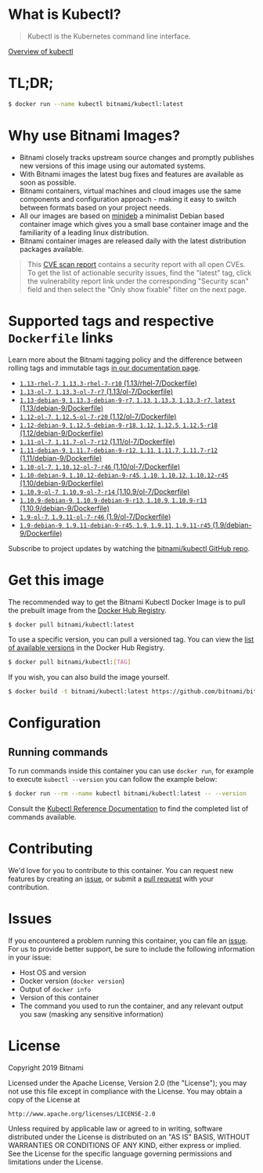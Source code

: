 
# What is Kubectl?

> Kubectl is the Kubernetes command line interface.

[Overview of kubectl](https://kubernetes.io/docs/reference/kubectl/overview/)

# TL;DR;

```bash
$ docker run --name kubectl bitnami/kubectl:latest
```

# Why use Bitnami Images?

* Bitnami closely tracks upstream source changes and promptly publishes new versions of this image using our automated systems.
* With Bitnami images the latest bug fixes and features are available as soon as possible.
* Bitnami containers, virtual machines and cloud images use the same components and configuration approach - making it easy to switch between formats based on your project needs.
* All our images are based on [minideb](https://github.com/bitnami/minideb) a minimalist Debian based container image which gives you a small base container image and the familiarity of a leading linux distribution.
* Bitnami container images are released daily with the latest distribution packages available.


> This [CVE scan report](https://quay.io/repository/bitnami/kubectl?tab=tags) contains a security report with all open CVEs. To get the list of actionable security issues, find the "latest" tag, click the vulnerability report link under the corresponding "Security scan" field and then select the "Only show fixable" filter on the next page.

# Supported tags and respective `Dockerfile` links

Learn more about the Bitnami tagging policy and the difference between rolling tags and immutable tags [in our documentation page](https://docs.bitnami.com/containers/how-to/understand-rolling-tags-containers/).


* [`1.13-rhel-7`, `1.13.3-rhel-7-r10` (1.13/rhel-7/Dockerfile)](https://github.com/bitnami/bitnami-docker-kubectl/blob/1.13.3-rhel-7-r10/1.13/rhel-7/Dockerfile)
* [`1.13-ol-7`, `1.13.3-ol-7-r7` (1.13/ol-7/Dockerfile)](https://github.com/bitnami/bitnami-docker-kubectl/blob/1.13.3-ol-7-r7/1.13/ol-7/Dockerfile)
* [`1.13-debian-9`, `1.13.3-debian-9-r7`, `1.13`, `1.13.3`, `1.13.3-r7`, `latest` (1.13/debian-9/Dockerfile)](https://github.com/bitnami/bitnami-docker-kubectl/blob/1.13.3-debian-9-r7/1.13/debian-9/Dockerfile)
* [`1.12-ol-7`, `1.12.5-ol-7-r20` (1.12/ol-7/Dockerfile)](https://github.com/bitnami/bitnami-docker-kubectl/blob/1.12.5-ol-7-r20/1.12/ol-7/Dockerfile)
* [`1.12-debian-9`, `1.12.5-debian-9-r18`, `1.12`, `1.12.5`, `1.12.5-r18` (1.12/debian-9/Dockerfile)](https://github.com/bitnami/bitnami-docker-kubectl/blob/1.12.5-debian-9-r18/1.12/debian-9/Dockerfile)
* [`1.11-ol-7`, `1.11.7-ol-7-r12` (1.11/ol-7/Dockerfile)](https://github.com/bitnami/bitnami-docker-kubectl/blob/1.11.7-ol-7-r12/1.11/ol-7/Dockerfile)
* [`1.11-debian-9`, `1.11.7-debian-9-r12`, `1.11`, `1.11.7`, `1.11.7-r12` (1.11/debian-9/Dockerfile)](https://github.com/bitnami/bitnami-docker-kubectl/blob/1.11.7-debian-9-r12/1.11/debian-9/Dockerfile)
* [`1.10-ol-7`, `1.10.12-ol-7-r46` (1.10/ol-7/Dockerfile)](https://github.com/bitnami/bitnami-docker-kubectl/blob/1.10.12-ol-7-r46/1.10/ol-7/Dockerfile)
* [`1.10-debian-9`, `1.10.12-debian-9-r45`, `1.10`, `1.10.12`, `1.10.12-r45` (1.10/debian-9/Dockerfile)](https://github.com/bitnami/bitnami-docker-kubectl/blob/1.10.12-debian-9-r45/1.10/debian-9/Dockerfile)
* [`1.10.9-ol-7`, `1.10.9-ol-7-r14` (1.10.9/ol-7/Dockerfile)](https://github.com/bitnami/bitnami-docker-kubectl/blob/1.10.9-ol-7-r14/1.10.9/ol-7/Dockerfile)
* [`1.10.9-debian-9`, `1.10.9-debian-9-r13`, `1.10.9`, `1.10.9-r13` (1.10.9/debian-9/Dockerfile)](https://github.com/bitnami/bitnami-docker-kubectl/blob/1.10.9-debian-9-r13/1.10.9/debian-9/Dockerfile)
* [`1.9-ol-7`, `1.9.11-ol-7-r46` (1.9/ol-7/Dockerfile)](https://github.com/bitnami/bitnami-docker-kubectl/blob/1.9.11-ol-7-r46/1.9/ol-7/Dockerfile)
* [`1.9-debian-9`, `1.9.11-debian-9-r45`, `1.9`, `1.9.11`, `1.9.11-r45` (1.9/debian-9/Dockerfile)](https://github.com/bitnami/bitnami-docker-kubectl/blob/1.9.11-debian-9-r45/1.9/debian-9/Dockerfile)

Subscribe to project updates by watching the [bitnami/kubectl GitHub repo](https://github.com/bitnami/bitnami-docker-kubectl).

# Get this image

The recommended way to get the Bitnami Kubectl Docker Image is to pull the prebuilt image from the [Docker Hub Registry](https://hub.docker.com/r/bitnami/kubectl).

```bash
$ docker pull bitnami/kubectl:latest
```

To use a specific version, you can pull a versioned tag. You can view the [list of available versions](https://hub.docker.com/r/bitnami/kubectl/tags/) in the Docker Hub Registry.

```bash
$ docker pull bitnami/kubectl:[TAG]
```

If you wish, you can also build the image yourself.

```bash
$ docker build -t bitnami/kubectl:latest https://github.com/bitnami/bitnami-docker-kubectl.git
```

# Configuration

## Running commands

To run commands inside this container you can use `docker run`, for example to execute `kubectl --version` you can follow the example below:

```bash
$ docker run --rm --name kubectl bitnami/kubectl:latest -- --version
```

Consult the [Kubectl Reference Documentation](https://kubernetes.io/docs/reference/generated/kubectl/kubectl-commands) to find the completed list of commands available.

# Contributing

We'd love for you to contribute to this container. You can request new features by creating an [issue](https://github.com/bitnami/bitnami-docker-kubectl/issues), or submit a [pull request](https://github.com/bitnami/bitnami-docker-kubectl/pulls) with your contribution.

# Issues

If you encountered a problem running this container, you can file an [issue](https://github.com/bitnami/bitnami-docker-kubectl/issues). For us to provide better support, be sure to include the following information in your issue:

- Host OS and version
- Docker version (`docker version`)
- Output of `docker info`
- Version of this container
- The command you used to run the container, and any relevant output you saw (masking any sensitive information)

# License

Copyright 2019 Bitnami

Licensed under the Apache License, Version 2.0 (the "License");
you may not use this file except in compliance with the License.
You may obtain a copy of the License at

    http://www.apache.org/licenses/LICENSE-2.0

Unless required by applicable law or agreed to in writing, software
distributed under the License is distributed on an "AS IS" BASIS,
WITHOUT WARRANTIES OR CONDITIONS OF ANY KIND, either express or implied.
See the License for the specific language governing permissions and
limitations under the License.
